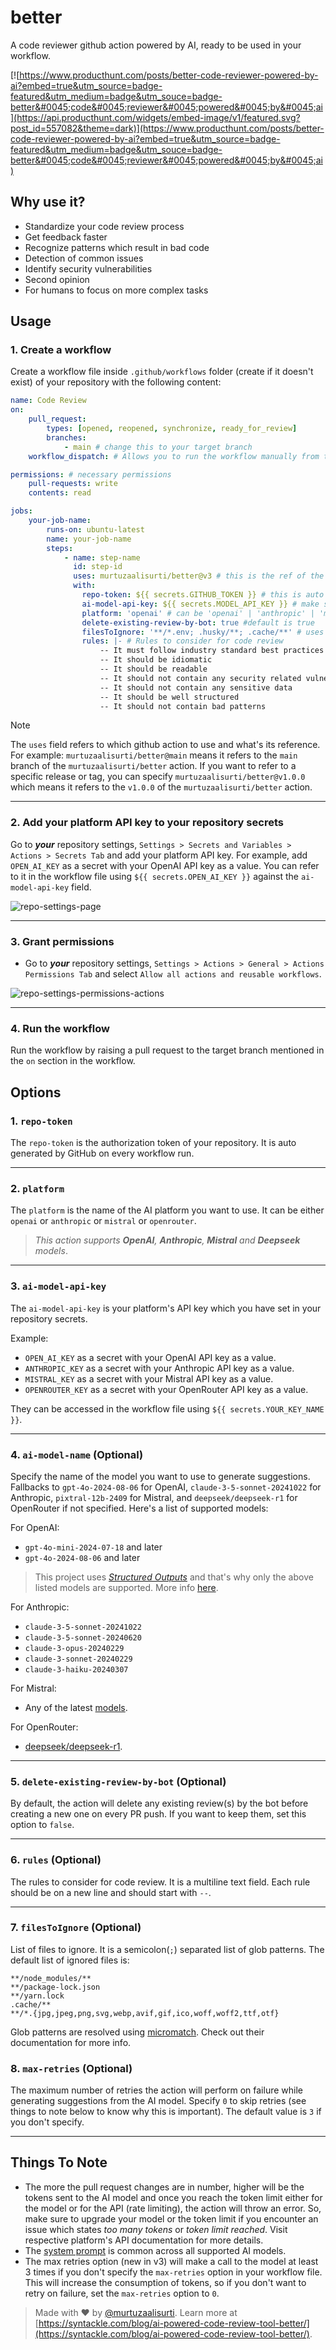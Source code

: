 # better

A code reviewer github action powered by AI, ready to be used in your workflow.

[![https://www.producthunt.com/posts/better-code-reviewer-powered-by-ai?embed=true&utm_source=badge-featured&utm_medium=badge&utm_souce=badge-better&#0045;code&#0045;reviewer&#0045;powered&#0045;by&#0045;ai](https://api.producthunt.com/widgets/embed-image/v1/featured.svg?post_id=557082&theme=dark)](https://www.producthunt.com/posts/better-code-reviewer-powered-by-ai?embed=true&utm_source=badge-featured&utm_medium=badge&utm_souce=badge-better&#0045;code&#0045;reviewer&#0045;powered&#0045;by&#0045;ai)

## Why use it?

- Standardize your code review process
- Get feedback faster
- Recognize patterns which result in bad code
- Detection of common issues
- Identify security vulnerabilities
- Second opinion
- For humans to focus on more complex tasks

## Usage

### 1. Create a workflow

Create a workflow file inside `.github/workflows` folder (create if it doesn't exist) of your repository with the following content:

```yaml
name: Code Review
on:
    pull_request:
        types: [opened, reopened, synchronize, ready_for_review]
        branches:
            - main # change this to your target branch
    workflow_dispatch: # Allows you to run the workflow manually from the Actions tab

permissions: # necessary permissions
    pull-requests: write
    contents: read

jobs:
    your-job-name:
        runs-on: ubuntu-latest
        name: your-job-name
        steps:
            - name: step-name
              id: step-id
              uses: murtuzaalisurti/better@v3 # this is the ref of the github action - https://docs.github.com/en/actions/writing-workflows/workflow-syntax-for-github-actions#jobsjob_iduses
              with:
                repo-token: ${{ secrets.GITHUB_TOKEN }} # this is auto generated
                ai-model-api-key: ${{ secrets.MODEL_API_KEY }} # make sure to set this in your repository secrets - /settings/secrets/actions (Settings > Secrets and Variables > Actions > Secrets Tab)
                platform: 'openai' # can be 'openai' | 'anthropic' | 'mistral' | 'openrouter'
                delete-existing-review-by-bot: true #default is true
                filesToIgnore: '**/*.env; .husky/**; .cache/**' # uses glob patterns (micromatch - https://github.com/micromatch/micromatch)
                rules: |- # Rules to consider for code review
                    -- It must follow industry standard best practices
                    -- It should be idiomatic
                    -- It should be readable
                    -- It should not contain any security related vulnerabilities
                    -- It should not contain any sensitive data
                    -- It should be well structured
                    -- It should not contain bad patterns

```

> [!NOTE]
> The `uses` field refers to which github action to use and what's its reference. For example: `murtuzaalisurti/better@main` means it refers to the `main` branch of the `murtuzaalisurti/better` action. If you want to refer to a specific release or tag, you can specify `murtuzaalisurti/better@v1.0.0` which means it refers to the `v1.0.0` of the `murtuzaalisurti/better` action.

---

### 2. Add your platform API key to your repository secrets

Go to ***your*** repository settings, `Settings > Secrets and Variables > Actions > Secrets Tab` and add your platform API key. For example, add `OPEN_AI_KEY` as a secret with your OpenAI API key as a value. You can refer to it in the workflow file using `${{ secrets.OPEN_AI_KEY }}` against the `ai-model-api-key` field.

![repo-settings-page](./assets/repo-settings-page.png)

---

### 3. Grant permissions

- Go to ***your*** repository settings, `Settings > Actions > General > Actions Permissions Tab` and select `Allow all actions and reusable workflows`.

![repo-settings-permissions-actions](./assets/repo-settings-permissions-actions.png)

---

### 4. Run the workflow

Run the workflow by raising a pull request to the target branch mentioned in the `on` section in the workflow.

## Options

### 1. `repo-token`

The `repo-token` is the authorization token of your repository. It is auto generated by GitHub on every workflow run.

---

### 2. `platform`

The `platform` is the name of the AI platform you want to use. It can be either `openai` or `anthropic` or `mistral` or `openrouter`.

> *This action supports ***OpenAI***, ***Anthropic***, ***Mistral*** and ***Deepseek*** models*.

---

### 3. `ai-model-api-key`

The `ai-model-api-key` is your platform's API key which you have set in your repository secrets.

Example:

- `OPEN_AI_KEY` as a secret with your OpenAI API key as a value.
- `ANTHROPIC_KEY` as a secret with your Anthropic API key as a value.
- `MISTRAL_KEY` as a secret with your Mistral API key as a value.
- `OPENROUTER_KEY` as a secret with your OpenRouter API key as a value.

They can be accessed in the workflow file using `${{ secrets.YOUR_KEY_NAME }}`.

---

### 4. `ai-model-name` (Optional)

Specify the name of the model you want to use to generate suggestions. Fallbacks to `gpt-4o-2024-08-06` for OpenAI, `claude-3-5-sonnet-20241022` for Anthropic, `pixtral-12b-2409` for Mistral, and `deepseek/deepseek-r1` for OpenRouter if not specified. Here's a list of supported models:

For OpenAI:

- `gpt-4o-mini-2024-07-18` and later
- `gpt-4o-2024-08-06` and later

> This project uses [*Structured Outputs*](https://platform.openai.com/docs/guides/structured-outputs/supported-models) and that's why only the above listed models are supported. More info [here](https://platform.openai.com/docs/models).

For Anthropic:

- `claude-3-5-sonnet-20241022`
- `claude-3-5-sonnet-20240620`
- `claude-3-opus-20240229`
- `claude-3-sonnet-20240229`
- `claude-3-haiku-20240307`

For Mistral:

- Any of the latest [models](https://docs.mistral.ai/getting-started/models/models_overview/).

For OpenRouter:

- [deepseek/deepseek-r1](https://openrouter.ai/deepseek/deepseek-r1).

---

### 5. `delete-existing-review-by-bot` (Optional)

By default, the action will delete any existing review(s) by the bot before creating a new one on every PR push. If you want to keep them, set this option to `false`.

---

### 6. `rules` (Optional)

The rules to consider for code review. It is a multiline text field. Each rule should be on a new line and should start with `--`.

---

### 7. `filesToIgnore` (Optional)

List of files to ignore. It is a semicolon(`;`) separated list of glob patterns. The default list of ignored files is:

```text
**/node_modules/**
**/package-lock.json
**/yarn.lock
.cache/**
**/*.{jpg,jpeg,png,svg,webp,avif,gif,ico,woff,woff2,ttf,otf}
```

Glob patterns are resolved using [micromatch](https://github.com/micromatch/micromatch). Check out their documentation for more info.

### 8. `max-retries` (Optional)

The maximum number of retries the action will perform on failure while generating suggestions from the AI model. Specify `0` to skip retries (see things to note below to know why this is important). The default value is `3` if you don't specify.

---

## Things To Note

- The more the pull request changes are in number, higher will be the tokens sent to the AI model and once you reach the token limit either for the model or for the API (rate limiting), the action will throw an error. So, make sure to upgrade your model or the token limit if you encounter an issue which states *too many tokens* or *token limit reached*. Visit respective platform's API documentation for more details.
- The [system prompt](https://github.com/murtuzaalisurti/better/blob/main/utils/constants.js#L10) is common across all supported AI models.
- The max retries option (new in v3) will make a call to the model at least 3 times if you don't specify the `max-retries` option in your workflow file. This will increase the consumption of tokens, so if you don't want to retry on failure, set the `max-retries` option to `0`.

> Made with ❤️ by [@murtuzaalisurti](https://github.com/murtuzaalisurti). Learn more at [https://syntackle.com/blog/ai-powered-code-review-tool-better/](https://syntackle.com/blog/ai-powered-code-review-tool-better/).
